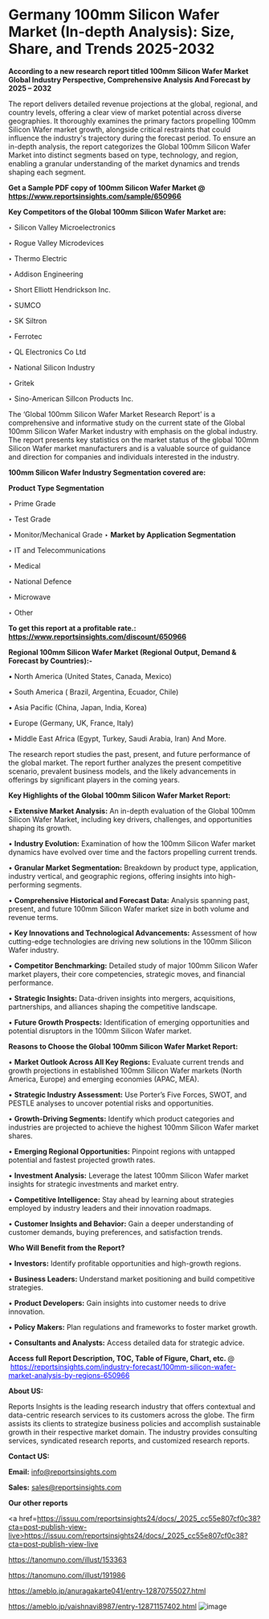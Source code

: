 # Germany 100mm Silicon Wafer Market (In-depth Analysis): Size, Share, and Trends 2025-2032

<strong>According to a new research report titled 100mm Silicon Wafer Market Global Industry Perspective, Comprehensive Analysis And Forecast by 2025 – 2032</strong>

The report delivers detailed revenue projections at the global, regional, and country levels, offering a clear view of market potential across diverse geographies. It thoroughly examines the primary factors propelling 100mm Silicon Wafer market growth, alongside critical restraints that could influence the industry's trajectory during the forecast period. To ensure an in-depth analysis, the report categorizes the Global 100mm Silicon Wafer Market into distinct segments based on type, technology, and region, enabling a granular understanding of the market dynamics and trends shaping each segment.

<strong>Get a Sample PDF copy of 100mm Silicon Wafer Market </strong><strong>@<a href=https://www.reportsinsights.com/sample/650966 style=color:#0000ff;> https://www.reportsinsights.com/sample/650966</a></strong></font>

<strong>Key Competitors of the Global 100mm Silicon Wafer Market are:</strong>

‣ Silicon Valley Microelectronics

‣ Rogue Valley Microdevices

‣ Thermo Electric

‣ Addison Engineering

‣ Short Elliott Hendrickson Inc.

‣ SUMCO

‣ SK Siltron

‣ Ferrotec

‣ QL Electronics Co Ltd

‣ National Silicon Industry

‣ Gritek

‣ Sino-American Sillcon Products Inc.

The ‘Global 100mm Silicon Wafer Market Research Report’ is a comprehensive and informative study on the current state of the Global 100mm Silicon Wafer Market industry with emphasis on the global industry. The report presents key statistics on the market status of the global 100mm Silicon Wafer market manufacturers and is a valuable source of guidance and direction for companies and individuals interested in the industry.

<strong>100mm Silicon Wafer Industry Segmentation covered are:</strong>

<strong>Product Type Segmentation</strong>

‣ Prime Grade

‣ Test Grade

‣ Monitor/Mechanical Grade
‣ 
<strong>Market by Application Segmentation</strong>

‣ IT and Telecommunications

‣ Medical

‣ National Defence

‣ Microwave

‣ Other

<strong>To get this report at a profitable rate.: <a href=https://www.reportsinsights.com/discount/650966 style=color:#0000ff;>https://www.reportsinsights.com/discount/650966</a></strong></font>

<strong>Regional 100mm Silicon Wafer Market (Regional Output, Demand &amp; Forecast by Countries):-</strong>

• North America (United States, Canada, Mexico)

• South America ( Brazil, Argentina, Ecuador, Chile)

• Asia Pacific (China, Japan, India, Korea)

• Europe (Germany, UK, France, Italy)

• Middle East Africa (Egypt, Turkey, Saudi Arabia, Iran) And More.

The research report studies the past, present, and future performance of the global market. The report further analyzes the present competitive scenario, prevalent business models, and the likely advancements in offerings by significant players in the coming years.

<strong>Key Highlights of the Global 100mm Silicon Wafer Market Report:</strong>

• <strong>Extensive Market Analysis:</strong> An in-depth evaluation of the Global 100mm Silicon Wafer Market, including key drivers, challenges, and opportunities shaping its growth.

• <strong>Industry Evolution:</strong> Examination of how the 100mm Silicon Wafer market dynamics have evolved over time and the factors propelling current trends.

• <strong>Granular Market Segmentation:</strong> Breakdown by product type, application, industry vertical, and geographic regions, offering insights into high-performing segments.

• <strong>Comprehensive Historical and Forecast Data:</strong> Analysis spanning past, present, and future 100mm Silicon Wafer market size in both volume and revenue terms.

• <strong>Key Innovations and Technological Advancements:</strong> Assessment of how cutting-edge technologies are driving new solutions in the 100mm Silicon Wafer industry.

• <strong>Competitor Benchmarking:</strong> Detailed study of major 100mm Silicon Wafer market players, their core competencies, strategic moves, and financial performance.

• <strong>Strategic Insights:</strong> Data-driven insights into mergers, acquisitions, partnerships, and alliances shaping the competitive landscape.

• <strong>Future Growth Prospects:</strong> Identification of emerging opportunities and potential disruptors in the 100mm Silicon Wafer market.

<strong>Reasons to Choose the Global 100mm Silicon Wafer Market Report:</strong>

• <strong>Market Outlook Across All Key Regions:</strong> Evaluate current trends and growth projections in established 100mm Silicon Wafer markets (North America, Europe) and emerging economies (APAC, MEA).

• <strong>Strategic Industry Assessment:</strong> Use Porter’s Five Forces, SWOT, and PESTLE analyses to uncover potential risks and opportunities.

• <strong>Growth-Driving Segments:</strong> Identify which product categories and industries are projected to achieve the highest 100mm Silicon Wafer market shares.

• <strong>Emerging Regional Opportunities:</strong> Pinpoint regions with untapped potential and fastest projected growth rates.

• <strong>Investment Analysis:</strong> Leverage the latest 100mm Silicon Wafer market insights for strategic investments and market entry.

• <strong>Competitive Intelligence:</strong> Stay ahead by learning about strategies employed by industry leaders and their innovation roadmaps.

• <strong>Customer Insights and Behavior:</strong> Gain a deeper understanding of customer demands, buying preferences, and satisfaction trends.

<strong>Who Will Benefit from the Report?</strong>

• <strong>Investors:</strong> Identify profitable opportunities and high-growth regions.

• <strong>Business Leaders:</strong> Understand market positioning and build competitive strategies.

• <strong>Product Developers:</strong> Gain insights into customer needs to drive innovation.

• <strong>Policy Makers:</strong> Plan regulations and frameworks to foster market growth.

• <strong>Consultants and Analysts:</strong> Access detailed data for strategic advice.
</ul>
<strong>Access full Report Description, TOC, Table of Figure, Chart, etc. </strong>@  <a href=https://reportsinsights.com/industry-forecast/100mm-silicon-wafer-market-analysis-by-regions-650966 style=color:#0000ff;>https://reportsinsights.com/industry-forecast/100mm-silicon-wafer-market-analysis-by-regions-650966</a></font>

<strong><strong>About US</strong>:</strong>

Reports Insights is the leading research industry that offers contextual and data-centric research services to its customers across the globe. The firm assists its clients to strategize business policies and accomplish sustainable growth in their respective market domain. The industry provides consulting services, syndicated research reports, and customized research reports.

<strong>Contact US:</strong>

<p class=""""><b>Email:</b> <a href=mailto:info@reportsinsights.com>info@reportsinsights.com</a></p>
<p class=""""><b>Sales:</b> <a href=mailto:sales@reportsinsights.com>sales@reportsinsights.com</a></p>

<strong>Our other reports</strong>

<a href=https://issuu.com/reportsinsights24/docs/_2025_cc55e807cf0c38?cta=post-publish-view-live>https://issuu.com/reportsinsights24/docs/_2025_cc55e807cf0c38?cta=post-publish-view-live</a>

<a href=https://tanomuno.com/illust/153363>https://tanomuno.com/illust/153363</a>

<a href=https://tanomuno.com/illust/191986>https://tanomuno.com/illust/191986</a>

<a href=https://ameblo.jp/anuragakarte041/entry-12870755027.html>https://ameblo.jp/anuragakarte041/entry-12870755027.html</a>

<a href=https://ameblo.jp/vaishnavi8987/entry-12871157402.html>https://ameblo.jp/vaishnavi8987/entry-12871157402.html</a>
![image](https://github.com/user-attachments/assets/84d5ead7-45c1-4ddb-b872-d5afb255e02a)

